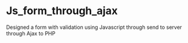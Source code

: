 # Js_form_through_ajax
Designed a form  with validation using Javascript through send to server through Ajax to PHP
